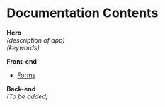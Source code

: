 # Documentation Contents  

**Hero**  
*(description of app)*  
*(keywords)*  

**Front-end**  
- [Forms](hero-docs/Front-end/Forms/Forms.md)  

**Back-end**  
*(To be added)*  
